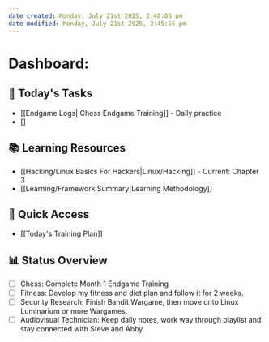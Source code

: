 ```yaml
---
date created: Monday, July 21st 2025, 2:40:06 pm
date modified: Monday, July 21st 2025, 3:45:55 pm
---
```


# Dashboard:

## 🎯 Today's Tasks
- [[Endgame Logs| Chess Endgame Training]] - Daily practice
- []
## 📚 Learning Resources
- [[Hacking/Linux Basics For Hackers|Linux/Hacking]] - Current: Chapter 3
- [[Learning/Framework Summary|Learning Methodology]]
## 🏃 Quick Access
- [[Today's Training Plan]]
## 📊 Status Overview
- [ ] Chess: Complete Month 1 Endgame Training
- [ ] Fitness: Develop my fitness and diet plan and follow it for 2 weeks.
- [ ] Security Research: Finish Bandit Wargame, then move onto Linux Luminarium or more Wargames.
- [ ] Audiovisual Technician: Keep daily notes, work way through playlist and stay connected with Steve and Abby.
